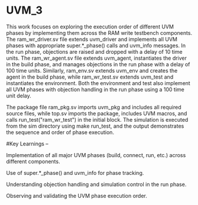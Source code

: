 # UVM_3
This work focuses on exploring the execution order of different UVM phases by implementing them across the RAM write testbench components. The ram_wr_driver.sv file extends uvm_driver and implements all UVM phases with appropriate super.*_phase() calls and uvm_info messages. In the run phase, objections are raised and dropped with a delay of 10 time units. The ram_wr_agent.sv file extends uvm_agent, instantiates the driver in the build phase, and manages objections in the run phase with a delay of 100 time units. Similarly, ram_env.sv extends uvm_env and creates the agent in the build phase, while ram_wr_test.sv extends uvm_test and instantiates the environment. Both the environment and test also implement all UVM phases with objection handling in the run phase using a 100 time unit delay.

The package file ram_pkg.sv imports uvm_pkg and includes all required source files, while top.sv imports the package, includes UVM macros, and calls run_test("ram_wr_test") in the initial block. The simulation is executed from the sim directory using make run_test, and the output demonstrates the sequence and order of phase execution.

#Key Learnings –

Implementation of all major UVM phases (build, connect, run, etc.) across different components.

Use of super.*_phase() and uvm_info for phase tracking.

Understanding objection handling and simulation control in the run phase.

Observing and validating the UVM phase execution order.
